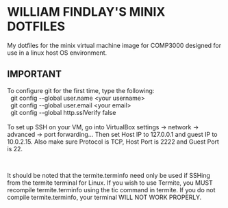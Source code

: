 <h1> WILLIAM FINDLAY'S MINIX DOTFILES </h1>

<p>
  My dotfiles for the minix virtual machine image for COMP3000 designed for use in a linux host OS environment.
</p>

<h2>IMPORTANT</h2>
<p>
  To configure git for the first time, type the following:<br/>
  &nbsp;&nbsp;git config --global user.name &lt;your username&gt;<br/>
  &nbsp;&nbsp;git config --global user.email &lt;your email&gt;<br/>
  &nbsp;&nbsp;git config --global http.sslVerify false<br/>
  <br/>
  To set up SSH on your VM, go into VirtualBox settings -&gt; network -&gt;
  advanced -&gt; port forwarding... Then set Host IP to 127.0.0.1 and guest IP
  to 10.0.2.15. Also make sure Protocol is TCP, Host Port is 2222 and Guest Port is 22.
</p>

<br/>

<p>
  It should be noted that the termite.terminfo need only be used if SSHing from the
  termite terminal for Linux. If you wish to use Termite, you MUST recompile
  termite.terminfo using the tic command in termite. If you do not compile
  termite.terminfo, your terminal WILL NOT WORK PROPERLY.
</p>

